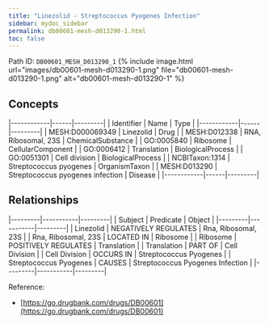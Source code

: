 ```yaml
---
title: "Linezolid - Streptococcus Pyogenes Infection"
sidebar: mydoc_sidebar
permalink: db00601-mesh-d013290-1.html
toc: false 
---
```



Path ID: `DB00601_MESH_D013290_1`
{% include image.html url="images/db00601-mesh-d013290-1.png" file="db00601-mesh-d013290-1.png" alt="db00601-mesh-d013290-1" %}

## Concepts

|------------|------|---------|
| Identifier | Name | Type    |
|------------|------|---------|
| MESH:D000069349 | Linezolid | Drug |
| MESH:D012338 | RNA, Ribosomal, 23S | ChemicalSubstance |
| GO:0005840 | Ribosome | CellularComponent |
| GO:0006412 | Translation | BiologicalProcess |
| GO:0051301 | Cell division | BiologicalProcess |
| NCBITaxon:1314 | Streptococcus pyogenes | OrganismTaxon |
| MESH:D013290 | Streptococcus pyogenes infection | Disease |
|------------|------|---------|

## Relationships

|---------|-----------|---------|
| Subject | Predicate | Object  |
|---------|-----------|---------|
| Linezolid | NEGATIVELY REGULATES | Rna, Ribosomal, 23S |
| Rna, Ribosomal, 23S | LOCATED IN | Ribosome |
| Ribosome | POSITIVELY REGULATES | Translation |
| Translation | PART OF | Cell Division |
| Cell Division | OCCURS IN | Streptococcus Pyogenes |
| Streptococcus Pyogenes | CAUSES | Streptococcus Pyogenes Infection |
|---------|-----------|---------|

Reference: 
  - [https://go.drugbank.com/drugs/DB00601](https://go.drugbank.com/drugs/DB00601)
